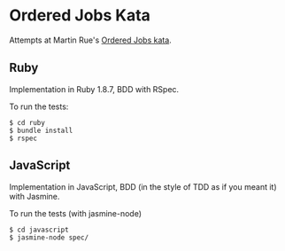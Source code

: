 # Ordered Jobs Kata

Attempts at Martin Rue's
[Ordered Jobs kata](http://invalidcast.com/2011/09/the-ordered-jobs-kata).

## Ruby

Implementation in Ruby 1.8.7, BDD with RSpec.

To run the tests:

    $ cd ruby
    $ bundle install
    $ rspec
    
## JavaScript

Implementation in JavaScript, BDD (in the style of TDD as if you meant it) with Jasmine.

To run the tests (with jasmine-node)

    $ cd javascript
    $ jasmine-node spec/